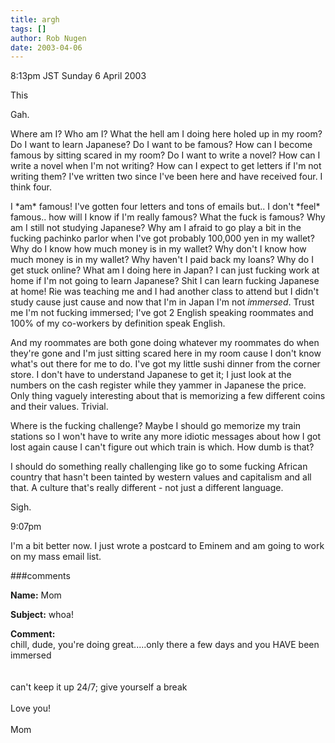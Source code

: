 ```yaml
---
title: argh
tags: []
author: Rob Nugen
date: 2003-04-06
---
```


<p class=date>8:13pm JST Sunday 6 April 2003</p>

<p>This</p>

<p>Gah.</p>

<p>Where am I?  Who am I?  What the hell am I doing here holed up in
my room?  Do I want to learn Japanese?  Do I want to be famous?  How
can I become famous by sitting scared in my room?  Do I want to write
a novel?  How can I write a novel when I'm not writing?  How can I
expect to get letters if I'm not writing them?  I've written two since
I've been here and have received four.  I think four.</p>

<p>I *am* famous!  I've gotten four letters and tons of emails but..
I don't *feel* famous..  how will I know if I'm really famous?  What
the fuck is famous?  Why am I still not studying Japanese?  Why am I
afraid to go play a bit in the fucking pachinko parlor when I've got
probably 100,000 yen in my wallet?  Why do I know how much money is in
my wallet?  Why don't I know how much money is in my wallet?  Why
haven't I paid back my loans?  Why do I get stuck online?  What am I
doing here in Japan?  I can just fucking work at home if I'm not
going to learn Japanese?  Shit I can learn fucking Japanese at home!
Rie was teaching me and I had another class to attend but I didn't
study cause just cause and now that I'm in Japan I'm not
<em>immersed</em>.  Trust me I'm not fucking immersed; I've got 2
English speaking roommates and 100% of my co-workers by definition
speak English.</p>

<p>And my roommates are both gone doing whatever my roommates do when
they're gone and I'm just sitting scared here in my room cause I don't
know what's out there for me to do.  I've got my little sushi dinner
from the corner store.  I don't have to understand Japanese to get it;
I just look at the numbers on the cash register while they yammer in
Japanese the price.  Only thing vaguely interesting about that is
memorizing a few different coins and their values.  Trivial.</p>

<p>Where is the fucking challenge?  Maybe I should go memorize my
train stations so I won't have to write any more idiotic messages
about how I got lost again cause I can't figure out which train is
which.  How dumb is that?</p>

<p>I should do something really challenging like go to some fucking
African country that hasn't been tainted by western values and
capitalism and all that.  A culture that's really different - not just
a different language.</p>

<p>Sigh.</p>

<p class=date>9:07pm</p>

<p>I'm a bit better now.  I just wrote a postcard to Eminem and am
going to work on my mass email list.</p>


###comments


<p><b>Name:</b> Mom

<p><b>Subject:</b> whoa!

<p><b>Comment:</b>
<br>chill, dude, you're doing great.....only there a few days and you HAVE been immersed <br>
 <br>
<br>
can't keep it up 24/7; give yourself a break<br>
<br>
Love you!<br>
<br>
Mom<br>


